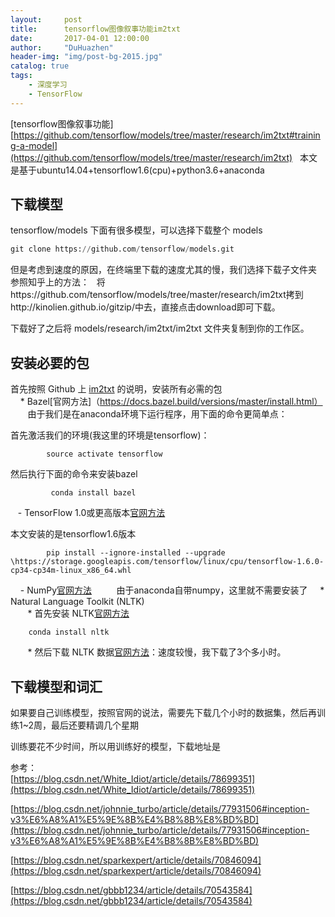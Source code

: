 ```yaml
---
layout:     post
title:      tensorflow图像叙事功能im2txt
date:       2017-04-01 12:00:00
author:     "DuHuazhen"
header-img: "img/post-bg-2015.jpg"
catalog: true
tags:
    - 深度学习
    - TensorFlow
---
```

[tensorflow图像叙事功能][https://github.com/tensorflow/models/tree/master/research/im2txt#training-a-model](https://github.com/tensorflow/models/tree/master/research/im2txt)  
本文是基于ubuntu14.04+tensorflow1.6(cpu)+python3.6+anaconda

## 下载模型
tensorflow/models 下面有很多模型，可以选择下载整个 models
``` python
git clone https://github.com/tensorflow/models.git
``` 
但是考虑到速度的原因，在终端里下载的速度尤其的慢，我们选择下载子文件夹
参照知乎上的方法：  
将https://github.com/tensorflow/models/tree/master/research/im2txt拷到http://kinolien.github.io/gitzip/中去，直接点击download即可下载。


下载好了之后将 models/research/im2txt/im2txt 文件夹复制到你的工作区。 

## 安装必要的包  

首先按照 Github 上 [im2txt](https://github.com/tensorflow/models/tree/master/research/im2txt) 的说明，安装所有必需的包  
     * Bazel[官网方法]（https://docs.bazel.build/versions/master/install.html）
        由于我们是在anaconda环境下运行程序，用下面的命令更简单点：  

首先激活我们的环境(我这里的环境是tensorflow)：
```pyhon
        source activate tensorflow
 ```
然后执行下面的命令来安装bazel  
```pyhon
         conda install bazel
 ```
     -  TensorFlow 1.0或更高版本[官网方法](https://www.tensorflow.org/install/)  

本文安装的是tensorflow1.6版本  
```pyhon
        pip install --ignore-installed --upgrade \https://storage.googleapis.com/tensorflow/linux/cpu/tensorflow-1.6.0-cp34-cp34m-linux_x86_64.whl
```
     -  NumPy[官网方法](https://www.scipy.org/install.html)  
        由于anaconda自带numpy，这里就不需要安装了
     * Natural Language Toolkit (NLTK)  
        * 首先安装 NLTK[官网方法](http://www.nltk.org/install.html)   
```pyhon
    conda install nltk
```
        * 然后下载 NLTK 数据[官网方法](http://www.nltk.org/data.html)：速度较慢，我下载了3个多小时。
## 下载模型和词汇
如果要自己训练模型，按照官网的说法，需要先下载几个小时的数据集，然后再训练1~2周，最后还要精调几个星期

训练要花不少时间，所以用训练好的模型，下载地址是 



参考：  
  [https://blog.csdn.net/White_Idiot/article/details/78699351](https://blog.csdn.net/White_Idiot/article/details/78699351) 
  
  [https://blog.csdn.net/johnnie_turbo/article/details/77931506#inception-v3%E6%A8%A1%E5%9E%8B%E4%B8%8B%E8%BD%BD](https://blog.csdn.net/johnnie_turbo/article/details/77931506#inception-v3%E6%A8%A1%E5%9E%8B%E4%B8%8B%E8%BD%BD)   
  
  [https://blog.csdn.net/sparkexpert/article/details/70846094](https://blog.csdn.net/sparkexpert/article/details/70846094) 
  
  [https://blog.csdn.net/gbbb1234/article/details/70543584](https://blog.csdn.net/gbbb1234/article/details/70543584)
